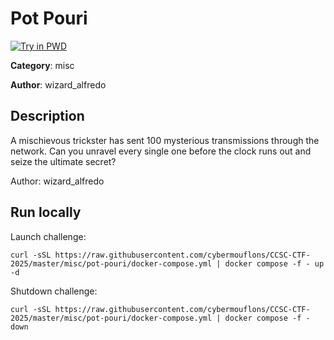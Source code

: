 # Pot Pouri

[![Try in PWD](https://raw.githubusercontent.com/play-with-docker/stacks/master/assets/images/button.png)](https://labs.play-with-docker.com/?stack=https://raw.githubusercontent.com/cybermouflons/CCSC-CTF-2025/master/misc/pot-pouri/docker-compose.yml)


**Category**: misc

**Author**: wizard_alfredo

## Description

A mischievous trickster has sent 100 mysterious transmissions through the network. Can you unravel every single one before the clock runs out and seize the ultimate secret?


Author: wizard_alfredo


## Run locally

Launch challenge:
```
curl -sSL https://raw.githubusercontent.com/cybermouflons/CCSC-CTF-2025/master/misc/pot-pouri/docker-compose.yml | docker compose -f - up -d
```

Shutdown challenge:
```
curl -sSL https://raw.githubusercontent.com/cybermouflons/CCSC-CTF-2025/master/misc/pot-pouri/docker-compose.yml | docker compose -f - down
```
